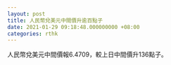 ```yaml
---
layout: post
title: 人民幣兌美元中間價升逾百點子
date: 2021-01-29 09:18:48.000000000 +08:00
categories: rthk
---
```


人民幣兌美元中間價報6.4709，較上日中間價升136點子。
